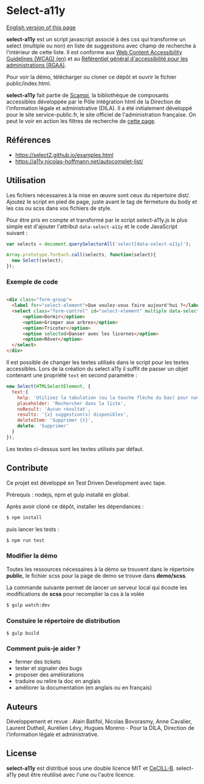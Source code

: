 # Select-a11y

[English version of this page](readme-en.md)

**select-a11y** est un script javascript associé à des css qui transforme un select (multiple ou non) en liste de suggestions avec champ de recherche à l'intérieur de cette liste. Il est conforme aux [Web Content Accessibility Guidelines (WCAG) (en)](https://www.w3.org/WAI/intro/wcag) et au [Référentiel général d'accessibilité pour les administrations (RGAA)](https://references.modernisation.gouv.fr/rgaa-accessibilite/).

Pour voir la démo, télécharger ou cloner ce dépôt et ouvrir le fichier public/index.html.

**select-a11y** fait partie de [Scampi](https://gitlab.com/pidila/scampi), la bibliothèque de composants accessibles développée par le Pôle intégration html de la Direction de l'information légale et administrative (DILA). Il a été initialement développé pour le site service-public.fr, le site officiel de l'administration française. On peut le voir en action les filtres de recherche de [cette page](https://www.service-public.fr/demarches-silence-vaut-accord/recherche).

## Références

- https://select2.github.io/examples.html
- https://a11y.nicolas-hoffmann.net/autocomplet-list/

## Utilisation

Les fichiers nécessaires à la mise en œuvre sont ceux du répertoire dist/. Ajoutez le script en pied de page, juste avant le tag de fermeture du body et les css ou scss dans vos fichiers de style.

Pour être pris en compte et transformé par le script select-a11y.js le plus simple est d'ajouter l'attribut ```data-select-a11y``` et le code JavaScript suivant :

```js
var selects = document.querySelectorAll('select[data-select-a11y]');

Array.prototype.forEach.call(selects, function(select){
  new Select(select);
});
```

### Exemple de code

```html

<div class="form-group">
  <label for="select-element">Que voulez-vous faire aujourd'hui ?</label>
  <select class="form-control" id="select-element" multiple data-select-a11y data-placeholder="Chercher dans la liste">
      <option>Dormir</option>
      <option>Grimper aux arbres</option>
      <option>Tricoter</option>
      <option selected>Danser avec les licornes</option>
      <option>Rêver</option>
  </select>
</div>
```

Il est possible de changer les textes utilisés dans le script pour les textes accessibles. Lors de la création du select a11y il suffit de passer un objet contenant une propriété `text` en second paramètre :

```js
new Select(HTMLSelectElement, {
  text:{
    help: 'Utilisez la tabulation (ou la touche flèche du bas) pour naviguer dans la liste des suggestions',
    placeholder: 'Rechercher dans la liste',
    noResult: 'Aucun résultat',
    results: '{x} suggestion(s) disponibles',
    deleteItem: 'Supprimer {t}',
    delete: 'Supprimer'
  }
});
```

Les textes ci-dessus sont les textes utilisés par défaut.


## Contribute

Ce projet est développé en Test Driven Development avec tape.

Prérequis : nodejs, npm et gulp installé en global.

Après avoir cloné ce dépôt, installer les dépendances :

```bash
$ npm install
```

puis lancer les tests :

```bash
$ npm run test
```

### Modifier la démo

Toutes les ressources nécessaires à la démo se trouvent dans le répertoire **public**, le fichier scss pour la page de demo se trouve dans **demo/scss**.

La commande suivante permet de lancer un serveur local qui écoute les modifications de **scss** pour recomplier la css à la volée

```bash
$ gulp watch:dev
```

### Constuire le répertoire de distribution

```
$ gulp build
```

### Comment puis-je aider ?

- fermer des tickets
- tester et signaler des bugs
- proposer des améliorations
- traduire ou relire la doc en anglais
- améliorer la documentation (en anglais ou en français)

## Auteurs

Développement et revue : Alain Batifol, Nicolas Bovorasmy, Anne Cavalier, Laurent Dutheil, Aurélien Lévy, Hugues Moreno - Pour la DILA, Direction de l'information légale et administrative.

## License

**select-a11y** est distribué sous une double licence MIT et [CeCILL-B](http://www.cecill.info/licences/Licence_CeCILL-B_V1-fr.html). select-a11y peut être réutilisé avec l'une ou l'autre licence.

